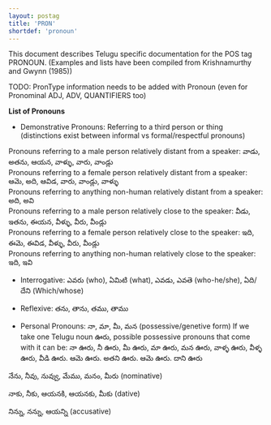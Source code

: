 ```yaml
---
layout: postag
title: 'PRON'
shortdef: 'pronoun'
---
```


This document describes Telugu specific documentation for the POS tag PRONOUN.
(Examples and lists have been compiled from Krishnamurthy and Gwynn (1985))

TODO: PronType information needs to be added with Pronoun (even for Pronominal ADJ, ADV, QUANTIFIERS too)

**List of Pronouns**

* Demonstrative Pronouns:
Referring to a third person or thing (distinctions exist between informal vs formal/respectful pronouns)

Pronouns referring to a male person relatively distant from a speaker: వాడు, అతను, ఆయన, వాళ్ళు, వారు, వాండ్లు  
Pronouns referring to a female person relatively distant from a speaker: ఆమె, అది, ఆవిడ, వారు, వాండ్లు, వాళ్ళు  
Pronouns referring to anything non-human relatively distant from a speaker: అది, అవి  
Pronouns referring to a male person relatively close to the speaker: వీడు, ఇతను, ఈయన, వీళ్ళు, వీరు, వీండ్లు  
Pronouns referring to a female person relatively close to the speaker: ఇది, ఈమె, ఈవిడ, వీళ్ళు, వీరు, వీండ్లు  
Pronouns referring to anything non-human relatively close to the speaker: ఇది, ఇవి

* Interrogative: ఎవరు (who), ఏమిటి (what), ఎవడు, ఎవతె (who-he/she), ఏది/దేని (Which/whose)
 
* Reflexive: తను, తాను, తము, తాము

* Personal Pronouns:
నా, మా, మీ, మన (possessive/genetive form)
If we take one Telugu noun ఊరు, possible possessive pronouns that come with it can be:
నా ఊరు, నీ ఊరు, మీ ఊరు, మా ఊరు, మన ఊరు, వాళ్ళ ఊరు, వీళ్ళ ఊరు, వీడి ఊరు. ఆమె ఊరు. అతని ఊరు. ఆమె ఊరు. దాని ఊరు

నేను, నీవు, నువ్వు, మేము, మనం, మీరు  (nominative)

నాకు, నీకు, ఆయనకి, ఆయనకు, మీకు (dative)

నిన్ను, నన్ను, ఆయన్ని (accusative)

